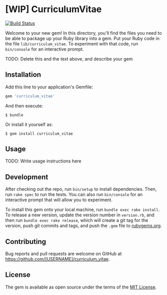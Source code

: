 # [WIP] CurriculumVitae

[![Build Status](https://travis-ci.org/murdho/curriculum_vitae.svg)](https://travis-ci.org/murdho/curriculum_vitae)

Welcome to your new gem! In this directory, you'll find the files you need to be able to package up your Ruby library into a gem. Put your Ruby code in the file `lib/curriculum_vitae`. To experiment with that code, run `bin/console` for an interactive prompt.

TODO: Delete this and the text above, and describe your gem

## Installation

Add this line to your application's Gemfile:

```ruby
gem 'curriculum_vitae'
```

And then execute:

    $ bundle

Or install it yourself as:

    $ gem install curriculum_vitae

## Usage

TODO: Write usage instructions here

## Development

After checking out the repo, run `bin/setup` to install dependencies. Then, run `rake spec` to run the tests. You can also run `bin/console` for an interactive prompt that will allow you to experiment.

To install this gem onto your local machine, run `bundle exec rake install`. To release a new version, update the version number in `version.rb`, and then run `bundle exec rake release`, which will create a git tag for the version, push git commits and tags, and push the `.gem` file to [rubygems.org](https://rubygems.org).

## Contributing

Bug reports and pull requests are welcome on GitHub at https://github.com/[USERNAME]/curriculum_vitae.


## License

The gem is available as open source under the terms of the [MIT License](http://opensource.org/licenses/MIT).

